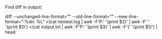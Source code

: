Find diff in output:

diff --unchanged-line-format="" --old-line-format="" --new-line-format=":%dn: %L" <(cat nestest.log | awk -F'P:' '{print $2}' | awk -F' ' '{print $1}') <(cat output.txt | awk -F'P:' '{print $3}' | awk -F'{' '{print $1}') | head

